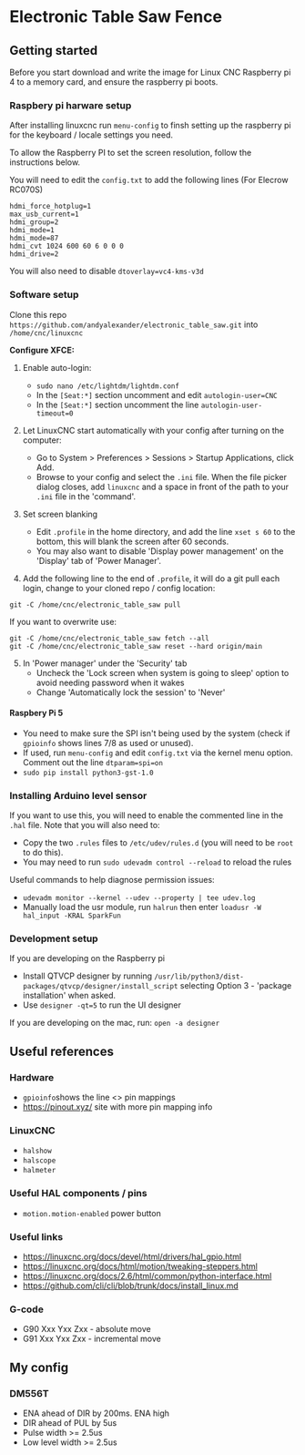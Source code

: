 # Electronic Table Saw Fence

## Getting started

Before you start download and write the image for Linux CNC Raspberry pi 4 to a memory card, and ensure the raspberry pi boots.



### Raspbery pi harware setup

After installing linuxcnc run `menu-config` to finsh setting up the raspberry pi for the keyboard / locale settings you need.

To allow the Raspberry PI to set the screen resolution, follow the instructions below.

You will need to edit the `config.txt` to add the following lines (For Elecrow RC070S)

```
hdmi_force_hotplug=1
max_usb_current=1
hdmi_group=2
hdmi_mode=1
hdmi_mode=87
hdmi_cvt 1024 600 60 6 0 0 0
hdmi_drive=2
```

You will also need to disable `dtoverlay=vc4-kms-v3d`



### Software setup

Clone this repo `https://github.com/andyalexander/electronic_table_saw.git` into `/home/cnc/linuxcnc`

**Configure XFCE:**
1. Enable auto-login:
   * `sudo nano /etc/lightdm/lightdm.conf`
   * In the `[Seat:*]` section uncomment and edit `autologin-user=CNC`  
   * In the `[Seat:*]` section uncomment the line `autologin-user-timeout=0`

2. Let LinuxCNC start automatically with your config after turning on the computer:
   * Go to System > Preferences > Sessions > Startup Applications, click Add. 
   * Browse to your config and select the `.ini` file. When the file picker dialog closes, add `linuxcnc` and a space in front of the path to your `.ini` file in the 'command'.

3. Set screen blanking
   * Edit `.profile` in the home directory, and add the line `xset s 60` to the bottom, this will blank the screen after 60 seconds.  
   * You may also want to disable 'Display power management' on the 'Display' tab of 'Power Manager'.

4. Add the following line to the end of `.profile`, it will do a git pull each login, change to your cloned repo / config location: 
```commandline
git -C /home/cnc/electronic_table_saw pull
```

If you want to overwrite use:
```commandline
git -C /home/cnc/electronic_table_saw fetch --all
git -C /home/cnc/electronic_table_saw reset --hard origin/main
```


5. In 'Power manager' under the 'Security' tab
   * Uncheck the 'Lock screen when system is going to sleep' option to avoid needing password when it wakes
   * Change 'Automatically lock the session' to 'Never'

#### Raspbery Pi 5

* You need to make sure the SPI isn't being used by the system (check if `gpioinfo` shows lines 7/8 as used or unused).
* If used, run `menu-config` and edit `config.txt` via the kernel menu option. Comment out the line `dtparam=spi=on`
* `sudo pip install python3-gst-1.0`

### Installing Arduino level sensor
If you want to use this, you will need to enable the commented line in the `.hal` file.  Note that you will also need to:

* Copy the two `.rules` files to `/etc/udev/rules.d` (you will need to be `root` to do this).
* You may need to run `sudo udevadm control --reload` to reload the rules

Useful commands to help diagnose permission issues:

* `udevadm monitor --kernel --udev --property | tee udev.log`
* Manually load the usr module, run `halrun` then enter `loadusr -W hal_input -KRAL SparkFun`



### Development setup 

If you are developing on the Raspberry pi

* Install QTVCP designer by running `/usr/lib/python3/dist-packages/qtvcp/designer/install_script` selecting Option 3 - 'package installation' when asked.
* Use `designer -qt=5` to run the UI designer

If you are developing on the mac, run: `open -a designer`





## Useful references

### Hardware

* `gpioinfo`shows the line <> pin mappings
* https://pinout.xyz/ site with more pin mapping info

### LinuxCNC

* `halshow`
* `halscope`
* `halmeter`


### Useful HAL components / pins

* `motion.motion-enabled` power button


### Useful links

* https://linuxcnc.org/docs/devel/html/drivers/hal_gpio.html
* https://linuxcnc.org/docs/html/motion/tweaking-steppers.html
* https://linuxcnc.org/docs/2.6/html/common/python-interface.html
* https://github.com/cli/cli/blob/trunk/docs/install_linux.md

### G-code
* G90 Xxx Yxx Zxx - absolute move
* G91 Xxx Yxx Zxx - incremental move



## My config

### DM556T
* ENA ahead of DIR by 200ms.  ENA high
* DIR ahead of PUL by 5us
* Pulse width >= 2.5us
* Low level width >= 2.5us



